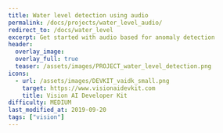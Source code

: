 ```yaml
---
title: Water level detection using audio
permalink: /docs/projects/water_level_audio/
redirect_to: /docs/water_level
excerpt: Get started with audio based for anomaly detection
header:
  overlay_image: 
  overlay_full: true
  teaser: /assets/images/PROJECT_water_level_detection.png
icons:
  - url: /assets/images/DEVKIT_vaidk_small.png
    target: https://www.visionaidevkit.com
    title: Vision AI Developer Kit
difficulty: MEDIUM
last_modified_at: 2019-09-20
tags: ["vision"]
---
```

